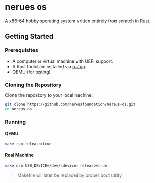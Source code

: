 # nerues os

A x86-64 hobby operating system written entirely from scratch in Rust.

## Getting Started

### Prerequisites
- A computer or virtual machine with UEFI support.
- A Rust toolchain installed via [rustup](https://rustup.rs/).
- QEMU (for testing)

### Cloning the Repository

Clone the repository to your local machine:

```bash
git clone https://github.com/nereusfoundation/nereus-os.git
cd nereus-os
```

### Running

#### QEMU

```bash
make run release=true
```

#### Real Machine

```bash
make usb USB_DEVICE=/dev/<device> release=true
```

> Makefile will later be replaced by proper boot utility


